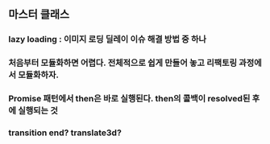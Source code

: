 ## 마스터 클래스

### lazy loading : 이미지 로딩 딜레이 이슈 해결 방법 중 하나

### 처음부터 모듈화하면 어렵다. 전체적으로 쉽게 만들어 놓고 리팩토링 과정에서 모듈화하자.

### Promise 패턴에서 then은 바로 실행된다. then의 콜백이 resolved된 후에 실행되는 것

### transition end? translate3d?
